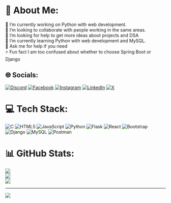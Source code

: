 # 💫 About Me:
🔭 I’m currently working on Python with web development.<br>👯 I’m looking to collaborate with people working in the same areas.<br>🤝 I’m looking for help to get more ideas about projects and DSA<br>🌱 I’m currently learning Python with web development and MySQL.<br>💬 Ask me for help if you need<br>⚡ Fun fact I am too confused about whether to choose Spring Boot or Django


## 🌐 Socials:
[![Discord](https://img.shields.io/badge/Discord-%237289DA.svg?logo=discord&logoColor=white)](https://discord.gg/aman4disc) [![Facebook](https://img.shields.io/badge/Facebook-%231877F2.svg?logo=Facebook&logoColor=white)](https://facebook.com/aman4instafb) [![Instagram](https://img.shields.io/badge/Instagram-%23E4405F.svg?logo=Instagram&logoColor=white)](https://instagram.com/aman4instafb) [![LinkedIn](https://img.shields.io/badge/LinkedIn-%230077B5.svg?logo=linkedin&logoColor=white)](https://linkedin.com/in/sk-aman) [![X](https://img.shields.io/badge/X-black.svg?logo=X&logoColor=white)](https://x.com/aman4twit) 

# 💻 Tech Stack:
![C](https://img.shields.io/badge/c-%2300599C.svg?style=for-the-badge&logo=c&logoColor=white) ![HTML5](https://img.shields.io/badge/html5-%23E34F26.svg?style=for-the-badge&logo=html5&logoColor=white) ![JavaScript](https://img.shields.io/badge/javascript-%23323330.svg?style=for-the-badge&logo=javascript&logoColor=%23F7DF1E) ![Python](https://img.shields.io/badge/python-3670A0?style=for-the-badge&logo=python&logoColor=ffdd54) ![Flask](https://img.shields.io/badge/flask-%23000.svg?style=for-the-badge&logo=flask&logoColor=white) ![React](https://img.shields.io/badge/react-%2320232a.svg?style=for-the-badge&logo=react&logoColor=%2361DAFB) ![Bootstrap](https://img.shields.io/badge/bootstrap-%238511FA.svg?style=for-the-badge&logo=bootstrap&logoColor=white) ![Django](https://img.shields.io/badge/django-%23092E20.svg?style=for-the-badge&logo=django&logoColor=white) ![MySQL](https://img.shields.io/badge/mysql-4479A1.svg?style=for-the-badge&logo=mysql&logoColor=white) ![Postman](https://img.shields.io/badge/Postman-FF6C37?style=for-the-badge&logo=postman&logoColor=white)
# 📊 GitHub Stats:
![](https://github-readme-stats.vercel.app/api?username=aman4github&theme=dark&hide_border=false&include_all_commits=true&count_private=false)<br/>
![](https://github-readme-streak-stats.herokuapp.com/?user=aman4github&theme=dark&hide_border=false)<br/>
![](https://github-readme-stats.vercel.app/api/top-langs/?username=aman4github&theme=dark&hide_border=false&include_all_commits=true&count_private=false&layout=compact)

---
[![](https://visitcount.itsvg.in/api?id=aman4github&icon=0&color=0)](https://visitcount.itsvg.in)

<!-- Proudly created with GPRM ( https://gprm.itsvg.in ) -->
